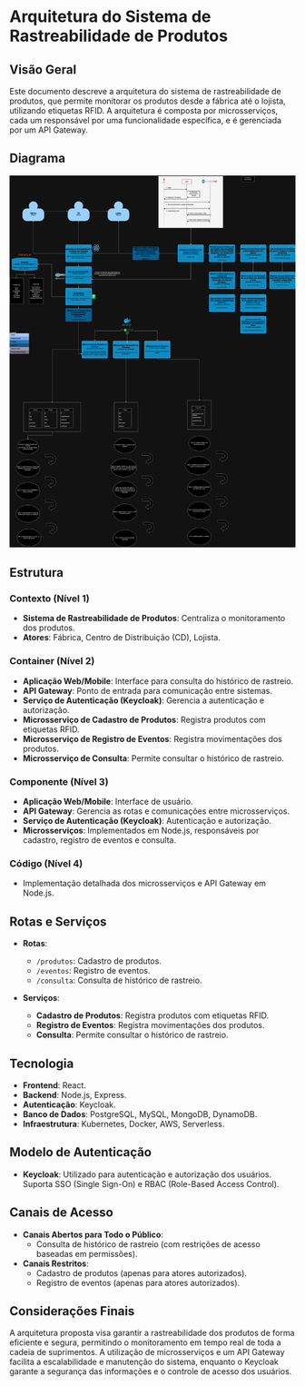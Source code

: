 # Arquitetura do Sistema de Rastreabilidade de Produtos

## Visão Geral

Este documento descreve a arquitetura do sistema de rastreabilidade de produtos, que permite monitorar os produtos desde a fábrica até o lojista, utilizando etiquetas RFID. A arquitetura é composta por microsserviços, cada um responsável por uma funcionalidade específica, e é gerenciada por um API Gateway.

## Diagrama

![alt text](image.png)

## Estrutura

### Contexto (Nível 1)

- **Sistema de Rastreabilidade de Produtos**: Centraliza o monitoramento dos produtos.
- **Atores**: Fábrica, Centro de Distribuição (CD), Lojista.

### Container (Nível 2)

- **Aplicação Web/Mobile**: Interface para consulta do histórico de rastreio.
- **API Gateway**: Ponto de entrada para comunicação entre sistemas.
- **Serviço de Autenticação (Keycloak)**: Gerencia a autenticação e autorização.
- **Microsserviço de Cadastro de Produtos**: Registra produtos com etiquetas RFID.
- **Microsserviço de Registro de Eventos**: Registra movimentações dos produtos.
- **Microsserviço de Consulta**: Permite consultar o histórico de rastreio.

### Componente (Nível 3)

- **Aplicação Web/Mobile**: Interface de usuário.
- **API Gateway**: Gerencia as rotas e comunicações entre microsserviços.
- **Serviço de Autenticação (Keycloak)**: Autenticação e autorização.
- **Microsserviços**: Implementados em Node.js, responsáveis por cadastro, registro de eventos e consulta.

### Código (Nível 4)

- Implementação detalhada dos microsserviços e API Gateway em Node.js.

## Rotas e Serviços

- **Rotas**:

  - `/produtos`: Cadastro de produtos.
  - `/eventos`: Registro de eventos.
  - `/consulta`: Consulta de histórico de rastreio.

- **Serviços**:
  - **Cadastro de Produtos**: Registra produtos com etiquetas RFID.
  - **Registro de Eventos**: Registra movimentações dos produtos.
  - **Consulta**: Permite consultar o histórico de rastreio.

## Tecnologia

- **Frontend**: React.
- **Backend**: Node.js, Express.
- **Autenticação**: Keycloak.
- **Banco de Dados**: PostgreSQL, MySQL, MongoDB, DynamoDB.
- **Infraestrutura**: Kubernetes, Docker, AWS, Serverless.

## Modelo de Autenticação

- **Keycloak**: Utilizado para autenticação e autorização dos usuários. Suporta SSO (Single Sign-On) e RBAC (Role-Based Access Control).

## Canais de Acesso

- **Canais Abertos para Todo o Público**:
  - Consulta de histórico de rastreio (com restrições de acesso baseadas em permissões).
- **Canais Restritos**:
  - Cadastro de produtos (apenas para atores autorizados).
  - Registro de eventos (apenas para atores autorizados).

## Considerações Finais

A arquitetura proposta visa garantir a rastreabilidade dos produtos de forma eficiente e segura, permitindo o monitoramento em tempo real de toda a cadeia de suprimentos. A utilização de microsserviços e um API Gateway facilita a escalabilidade e manutenção do sistema, enquanto o Keycloak garante a segurança das informações e o controle de acesso dos usuários.
